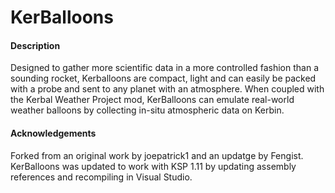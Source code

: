 # KerBalloons

#### Description

Designed to gather more scientific data in a more controlled fashion than a sounding rocket, Kerballoons are compact, light and can easily be packed with a probe and sent to any planet with an atmosphere. When coupled with the Kerbal Weather Project mod, KerBalloons can emulate real-world weather balloons by collecting in-situ atmospheric data on Kerbin.

#### Acknowledgements 

Forked from an original work by joepatrick1 and an updatge by Fengist.
KerBalloons was updated to work with KSP 1.11 by updating assembly references and recompiling in Visual Studio. 
